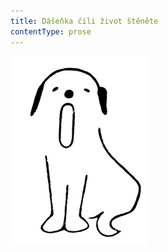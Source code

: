 ```yaml
---
title: Dášeňka čili život štěněte
contentType: prose
---
```


<section>

![dasenka_ilustrace_001-300px](./resources/dasenka_ilustrace_001-300px.jpg)

</section>
